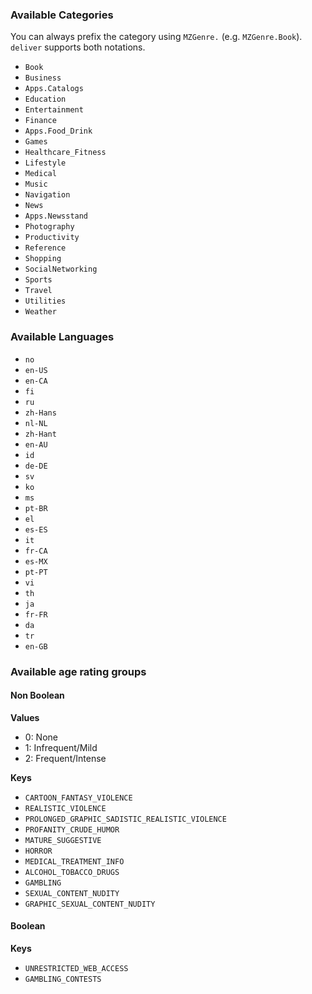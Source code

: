 ### Available Categories

You can always prefix the category using `MZGenre.` (e.g. `MZGenre.Book`). `deliver` supports both notations.

- `Book`
- `Business`
- `Apps.Catalogs`
- `Education`
- `Entertainment`
- `Finance`
- `Apps.Food_Drink`
- `Games`
- `Healthcare_Fitness`
- `Lifestyle`
- `Medical`
- `Music`
- `Navigation`
- `News`
- `Apps.Newsstand`
- `Photography`
- `Productivity`
- `Reference`
- `Shopping`
- `SocialNetworking`
- `Sports`
- `Travel`
- `Utilities`
- `Weather`

### Available Languages

- `no`
- `en-US`
- `en-CA`
- `fi`
- `ru`
- `zh-Hans`
- `nl-NL`
- `zh-Hant`
- `en-AU`
- `id`
- `de-DE`
- `sv`
- `ko`
- `ms`
- `pt-BR`
- `el`
- `es-ES`
- `it`
- `fr-CA`
- `es-MX`
- `pt-PT`
- `vi`
- `th`
- `ja`
- `fr-FR`
- `da`
- `tr`
- `en-GB`

### Available age rating groups

#### Non Boolean

**Values**

- 0: None
- 1: Infrequent/Mild
- 2: Frequent/Intense

**Keys**

- `CARTOON_FANTASY_VIOLENCE`
- `REALISTIC_VIOLENCE`
- `PROLONGED_GRAPHIC_SADISTIC_REALISTIC_VIOLENCE`
- `PROFANITY_CRUDE_HUMOR`
- `MATURE_SUGGESTIVE`
- `HORROR`
- `MEDICAL_TREATMENT_INFO`
- `ALCOHOL_TOBACCO_DRUGS`
- `GAMBLING`
- `SEXUAL_CONTENT_NUDITY`
- `GRAPHIC_SEXUAL_CONTENT_NUDITY`

#### Boolean

**Keys**

- `UNRESTRICTED_WEB_ACCESS`
- `GAMBLING_CONTESTS`

